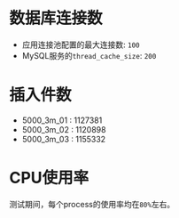 # 数据库连接数
- 应用连接池配置的最大连接数: `100`
- MySQL服务的`thread_cache_size`: `200`

# 插入件数
- 5000_3m_01 : 1127381
- 5000_3m_02 : 1120898
- 5000_3m_03 : 1155332

# CPU使用率
测试期间，每个process的使用率均在`80%`左右。
